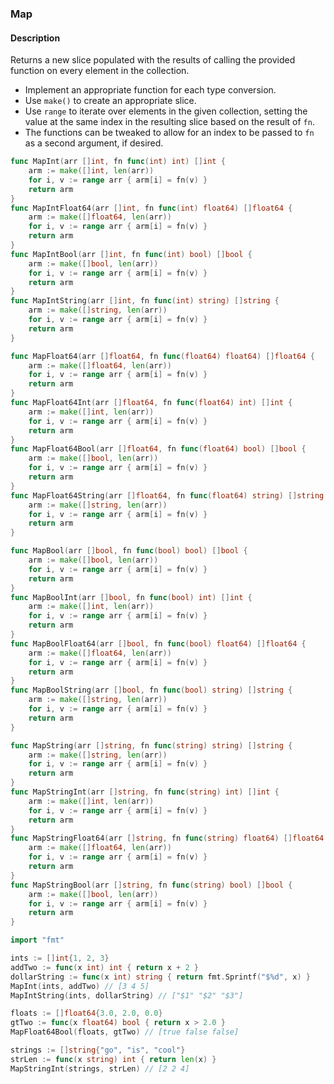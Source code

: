 ### Map

#### Description

Returns a new slice populated with the results of calling the provided function on every element in the collection.

- Implement an appropriate function for each type conversion.
- Use `make()` to create an appropriate slice.
- Use `range` to iterate over elements in the given collection, setting the value at the same index in the resulting slice based on the result of `fn`.
- The functions can be tweaked to allow for an index to be passed to `fn` as a second argument, if desired.

```go
func MapInt(arr []int, fn func(int) int) []int {
	arm := make([]int, len(arr))
	for i, v := range arr { arm[i] = fn(v) }
	return arm
}
func MapIntFloat64(arr []int, fn func(int) float64) []float64 {
	arm := make([]float64, len(arr))
	for i, v := range arr { arm[i] = fn(v) }
	return arm
}
func MapIntBool(arr []int, fn func(int) bool) []bool {
	arm := make([]bool, len(arr))
	for i, v := range arr { arm[i] = fn(v) }
	return arm
}
func MapIntString(arr []int, fn func(int) string) []string {
	arm := make([]string, len(arr))
	for i, v := range arr { arm[i] = fn(v) }
	return arm
}

func MapFloat64(arr []float64, fn func(float64) float64) []float64 {
	arm := make([]float64, len(arr))
	for i, v := range arr { arm[i] = fn(v) }
	return arm
}
func MapFloat64Int(arr []float64, fn func(float64) int) []int {
	arm := make([]int, len(arr))
	for i, v := range arr { arm[i] = fn(v) }
	return arm
}
func MapFloat64Bool(arr []float64, fn func(float64) bool) []bool {
	arm := make([]bool, len(arr))
	for i, v := range arr { arm[i] = fn(v) }
	return arm
}
func MapFloat64String(arr []float64, fn func(float64) string) []string {
	arm := make([]string, len(arr))
	for i, v := range arr { arm[i] = fn(v) }
	return arm
}

func MapBool(arr []bool, fn func(bool) bool) []bool {
	arm := make([]bool, len(arr))
	for i, v := range arr { arm[i] = fn(v) }
	return arm
}
func MapBoolInt(arr []bool, fn func(bool) int) []int {
	arm := make([]int, len(arr))
	for i, v := range arr { arm[i] = fn(v) }
	return arm
}
func MapBoolFloat64(arr []bool, fn func(bool) float64) []float64 {
	arm := make([]float64, len(arr))
	for i, v := range arr { arm[i] = fn(v) }
	return arm
}
func MapBoolString(arr []bool, fn func(bool) string) []string {
	arm := make([]string, len(arr))
	for i, v := range arr { arm[i] = fn(v) }
	return arm
}

func MapString(arr []string, fn func(string) string) []string {
	arm := make([]string, len(arr))
	for i, v := range arr { arm[i] = fn(v) }
	return arm
}
func MapStringInt(arr []string, fn func(string) int) []int {
	arm := make([]int, len(arr))
	for i, v := range arr { arm[i] = fn(v) }
	return arm
}
func MapStringFloat64(arr []string, fn func(string) float64) []float64 {
	arm := make([]float64, len(arr))
	for i, v := range arr { arm[i] = fn(v) }
	return arm
}
func MapStringBool(arr []string, fn func(string) bool) []bool {
	arm := make([]bool, len(arr))
	for i, v := range arr { arm[i] = fn(v) }
	return arm
}
```

```go
import "fmt"

ints := []int{1, 2, 3}
addTwo := func(x int) int { return x + 2 }
dollarString := func(x int) string { return fmt.Sprintf("$%d", x) }
MapInt(ints, addTwo) // [3 4 5]
MapIntString(ints, dollarString) // ["$1" "$2" "$3"]

floats := []float64{3.0, 2.0, 0.0}
gtTwo := func(x float64) bool { return x > 2.0 }
MapFloat64Bool(floats, gtTwo) // [true false false]

strings := []string{"go", "is", "cool"}
strLen := func(x string) int { return len(x) }
MapStringInt(strings, strLen) // [2 2 4]
```
